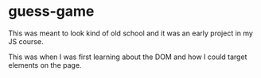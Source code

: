 # guess-game

This was meant to look kind of old school and it was an early project in my JS course.

This was when I was first learning about the DOM and how I could target elements on the page.
